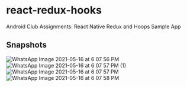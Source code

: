 # react-redux-hooks
Android Club Assignments: React Native Redux and Hoops Sample App

## Snapshots

![WhatsApp Image 2021-05-16 at 6 07 56 PM](https://user-images.githubusercontent.com/65623338/118404731-b948c800-b691-11eb-8d9b-683f3298bbf8.jpeg)
![WhatsApp Image 2021-05-16 at 6 07 57 PM (1)](https://user-images.githubusercontent.com/65623338/118404734-bcdc4f00-b691-11eb-8f53-eb3c486693c1.jpeg)
![WhatsApp Image 2021-05-16 at 6 07 57 PM](https://user-images.githubusercontent.com/65623338/118404738-c06fd600-b691-11eb-828e-64a6518f31c2.jpeg)
![WhatsApp Image 2021-05-16 at 6 07 58 PM](https://user-images.githubusercontent.com/65623338/118404742-c5348a00-b691-11eb-9095-d85f19285733.jpeg)

